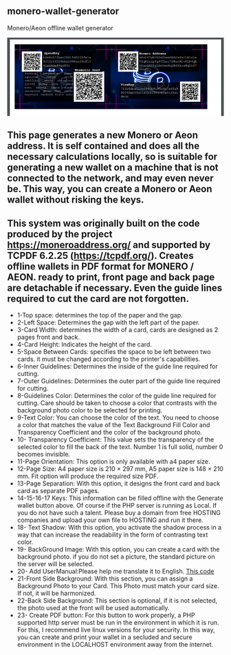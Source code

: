 ## monero-wallet-generator
Monero/Aeon offline wallet generator

<img src="images/pdf1.png" width="833" >

## This page generates a new Monero or Aeon address. It is self contained and does all the necessary calculations locally, so is suitable for generating a new wallet on a machine that is not connected to the network, and may even never be. This way, you can create a Monero or Aeon wallet without risking the keys. 
## This system was originally built on the code produced by the project https://moneroaddress.org/ and supported by TCPDF 6.2.25 (https://tcpdf.org/). Creates offline wallets in PDF format for MONERO / AEON. ready to print, front page and back page are detachable if necessary. Even the guide lines required to cut the card are not forgotten.
* 1-Top space: determines the top of the paper and the gap.
* 2-Left Space: Determines the gap with the left part of the paper.
* 3-Card Width: determines the width of a card, cards are designed as 2 pages front and back.
* 4-Card Height: Indicates the height of the card.
* 5-Space Between Cards: specifies the space to be left between two cards. it must be changed according to the printer's capabilities.
* 6-Inner Guidelines: Determines the inside of the guide line required for cutting.
* 7-Outer Guidelines: Determines the outer part of the guide line required for cutting.
* 8-Guidelines Color: Determines the color of the guide line required for cutting. Care should be taken to choose a color that contrasts with the background photo color to be selected for printing.
* 9-Text Color: You can choose the color of the text. You need to choose a color that matches the value of the Text Background Fill Color and Transparency Coefficient and the color of the background photo.
* 10- Transparency Coefficient: This value sets the transparency of the selected color to fill the back of the text. Number 1 is full solid, number 0 becomes invisible.
* 11-Page Orientation: This option is only available with a4 paper size.
* 12-Page Size: A4 paper size is 210 × 297 mm, A5 paper size is 148 × 210 mm. Fit option will produce the required size PDF.
* 13-Page Separation: With this option, it designs the front card and back card as separate PDF pages.
* 14-15-16-17 Keys: This information can be filled offline with the Generate wallet button above. Of course if the PHP server is running as Local. If you do not have such a talent. Please buy a domain from free HOSTING companies and upload your own file to HOSTING and run it there.
* 18- Text Shadow: With this option, you activate the shadow process in a way that can increase the readability in the form of contrasting text color.
* 19- BackGround Image: With this option, you can create a card with the background photo. if you do not set a picture, the standard picture on the server will be selected.
* 20- Add UserManual:Please help me translate it to English. [This code](https://github.com/snipeTR/monero-PDF-wallet-generator/blame/e867d923a30b432b51f4dc69fa2694444638248c/pdfGenerator.php#L234)
* 21-Front Side Background: With this section, you can assign a Background Photo to your Card. This Photo must match your card size. If not, it will be harmonized.
* 22-Back Side Background: This section is optional, if it is not selected, the photo used at the front will be used automatically.
* 23- Create PDF button: For this button to work properly, a PHP supported http server must be run in the environment in which it is run. For this, I recommend live linux versions for your security. In this way, you can create and print your wallet in a secluded and secure environment in the LOCALHOST environment away from the internet.
